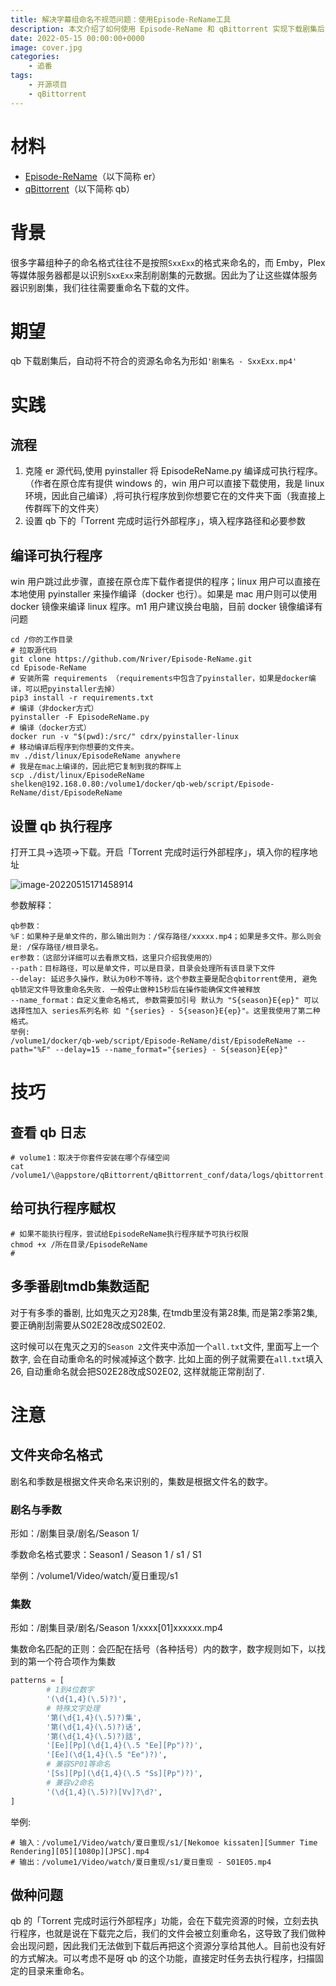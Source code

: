 ```yaml
---
title: 解决字幕组命名不规范问题：使用Episode-ReName工具
description: 本文介绍了如何使用 Episode-ReName 和 qBittorrent 实现下载剧集后自动重命名的功能，解决了字幕组种子命名格式不规范导致媒体服务器无法识别的问题。同时还提供了一些技巧和注意事项，如编译可执行程序、文件夹命名格式和做种问题等。
date: 2022-05-15 00:00:00+0000
image: cover.jpg
categories:
    - 追番
tags:
    - 开源项目
    - qBittorrent
---
```

# 材料

- [Episode-ReName](https://github.com/Nriver/Episode-ReName "Episode-ReName")（以下简称 er）
- [qBittorrent](https://zh.wikipedia.org/zh-cn/QBittorrent "qBittorrent")（以下简称 qb）

# 背景

 很多字幕组种子的命名格式往往不是按照`SxxExx`的格式来命名的，而 Emby，Plex 等媒体服务器都是以识别`SxxExx`来刮削剧集的元数据。因此为了让这些媒体服务器识别剧集，我们往往需要重命名下载的文件。

# 期望

 qb 下载剧集后，自动将不符合的资源名命名为形如`'剧集名 - SxxExx.mp4'`

# 实践

## 流程

1. 克隆 er 源代码,使用 pyinstaller 将 EpisodeReName.py 编译成可执行程序。（作者在原仓库有提供 windows 的，win 用户可以直接下载使用，我是 linux 环境，因此自己编译）,将可执行程序放到你想要它在的文件夹下面（我直接上传群晖下的文件夹）
2. 设置 qb 下的「Torrent 完成时运行外部程序」，填入程序路径和必要参数

## 编译可执行程序

 win 用户跳过此步骤，直接在原仓库下载作者提供的程序；linux 用户可以直接在本地使用 pyinstaller 来操作编译（docker 也行）。如果是 mac 用户则可以使用 docker 镜像来编译 linux 程序。m1 用户建议换台电脑，目前 docker 镜像编译有问题

```shell
cd /你的工作目录
# 拉取源代码
git clone https://github.com/Nriver/Episode-ReName.git
cd Episode-ReName
# 安装所需 requirements （requirements中包含了pyinstaller，如果是docker编译，可以把pyinstaller去掉）
pip3 install -r requirements.txt
# 编译（非docker方式）
pyinstaller -F EpisodeReName.py
# 编译（docker方式）
docker run -v "$(pwd):/src/" cdrx/pyinstaller-linux
# 移动编译后程序到你想要的文件夹。
mv ./dist/linux/EpisodeReName anywhere
# 我是在mac上编译的，因此把它复制到我的群晖上
scp ./dist/linux/EpisodeReName shelken@192.168.0.80:/volume1/docker/qb-web/script/Episode-ReName/dist/EpisodeReName
```

## 设置 qb 执行程序

 打开工具->选项->下载。开启「Torrent 完成时运行外部程序」，填入你的程序地址

![image-20220515171458914](https://assets.shelken.top/gh/PicGo/2023-03/63209c1c.png)

 参数解释：

```
qb参数：
%F：如果种子是单文件的，那么输出则为：/保存路径/xxxxx.mp4；如果是多文件。那么则会是: /保存路径/根目录名。
er参数：（这部分详细可以去看原文档，这里只介绍我使用的）
--path：目标路径，可以是单文件，可以是目录，目录会处理所有该目录下文件
--delay: 延迟多久操作，默认为0秒不等待，这个参数主要是配合qbitorrent使用, 避免qb锁定文件导致重命名失败. 一般停止做种15秒后在操作能确保文件被释放
--name_format：自定义重命名格式, 参数需要加引号 默认为 "S{season}E{ep}" 可以选择性加入 series系列名称 如 "{series} - S{season}E{ep}"。这里我使用了第二种格式。
举例:
/volume1/docker/qb-web/script/Episode-ReName/dist/EpisodeReName --path="%F" --delay=15 --name_format="{series} - S{season}E{ep}"
```

# 技巧

## 查看 qb 日志

```shell
# volume1：取决于你套件安装在哪个存储空间
cat /volume1/\@appstore/qBittorrent/qBittorrent_conf/data/logs/qbittorrent.log
```

## 给可执行程序赋权

```shell
# 如果不能执行程序，尝试给EpisodeReName执行程序赋予可执行权限
chmod +x /所在目录/EpisodeReName
#
```

## 多季番剧tmdb集数适配

对于有多季的番剧, 比如鬼灭之刃28集, 在tmdb里没有第28集, 而是第2季第2集, 要正确削刮需要从S02E28改成S02E02.

这时候可以在鬼灭之刃的`Season 2`文件夹中添加一个`all.txt`文件, 里面写上一个数字, 会在自动重命名的时候减掉这个数字. 比如上面的例子就需要在`all.txt`填入26, 自动重命名就会把S02E28改成S02E02, 这样就能正常削刮了.

# 注意

## 文件夹命名格式

剧名和季数是根据文件夹命名来识别的，集数是根据文件名的数字。

### 剧名与季数

形如：/剧集目录/剧名/Season 1/

季数命名格式要求：Season1 / Season 1 / s1 / S1

举例：/volume1/Video/watch/夏日重现/s1

### 集数

形如：/剧集目录/剧名/Season 1/xxxx[01]xxxxxx.mp4

集数命名匹配的正则：会匹配在括号（各种括号）内的数字，数字规则如下，以找到的第一个符合项作为集数

```python
patterns = [
        # 1到4位数字
        '(\d{1,4}(\.5)?)',
        # 特殊文字处理
        '第(\d{1,4}(\.5)?)集',
        '第(\d{1,4}(\.5)?)话',
        '第(\d{1,4}(\.5)?)話',
        '[Ee][Pp](\d{1,4}(\.5 "Ee][Pp")?)',
        '[Ee](\d{1,4}(\.5 "Ee")?)',
        # 兼容SP01等命名
        '[Ss][Pp](\d{1,4}(\.5 "Ss][Pp")?)',
        # 兼容v2命名
        '(\d{1,4}(\.5)?)[Vv]?\d?',
]

```

举例:

```shell
# 输入：/volume1/Video/watch/夏日重现/s1/[Nekomoe kissaten][Summer Time Rendering][05][1080p][JPSC].mp4
# 输出：/volume1/Video/watch/夏日重现/s1/夏日重现 - S01E05.mp4
```

## 做种问题

 qb 的「Torrent 完成时运行外部程序」功能，会在下载完资源的时候，立刻去执行程序，也就是说在下载完之后，我们的文件会被立刻重命名，这导致了我们做种会出现问题，因此我们无法做到下载后再把这个资源分享给其他人。目前也没有好的方式解决。可以考虑不是呀 qb 的这个功能，直接定时任务去执行程序，扫描固定的目录来重命名。
